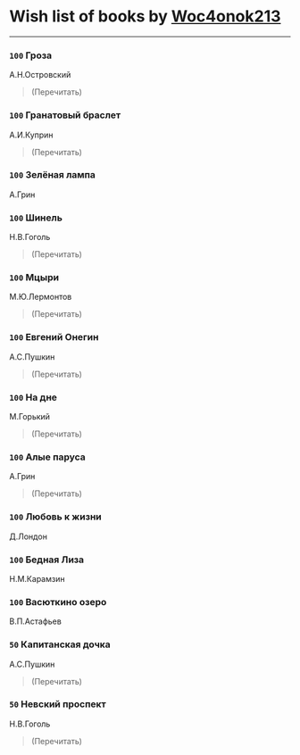 # Wish list of books by [Woc4onok213](https://plus.google.com/u/0/103474005216004236389/)
---

### `100` Гроза
А.Н.Островский
> (Перечитать)

### `100` Гранатовый браслет
А.И.Куприн
> (Перечитать)

### `100` Зелёная лампа
А.Грин

### `100` Шинель
Н.В.Гоголь
> (Перечитать)

### `100` Мцыри
М.Ю.Лермонтов
> (Перечитать)

### `100` Евгений Онегин
А.С.Пушкин
> (Перечитать)

### `100` На дне
М.Горький
> (Перечитать)

### `100` Алые паруса
А.Грин
> (Перечитать)

### `100` Любовь к жизни
Д.Лондон

### `100` Бедная Лиза
Н.М.Карамзин

### `100` Васюткино озеро
В.П.Астафьев

### `50` Капитанская дочка
А.С.Пушкин
> (Перечитать)

### `50` Невский проспект
Н.В.Гоголь
> (Перечитать)

